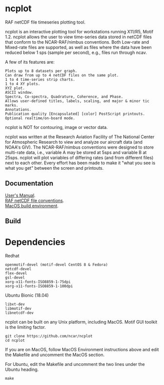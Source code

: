 # ncplot
RAF netCDF file timeseries plotting tool.

ncplot is an interactive plotting tool for workstations running X11/R5, Motif 1.2. ncplot allows the user to view time-series data stored in netCDF files that conform to the NCAR-RAF/nimbus conventions. Both Low-rate and Mixed-rate files are supported, as well as files where the data have been reduced below 1 sps (sample per second), e.g., files run through ncav.

A few of its features are:

    Plots up to 8 datasets per graph.
    Can draw from up to 4 netCDF files on the same plot.
    1 to 4 time-series strip charts.
    1 to 4 XY plots.
    XYZ plot.
    ASCII window.
    Spectra, Co-spectra, Quadrature, Coherence, and Phase.
    Allows user-defined titles, labels, scaling, and major & minor tic marks.
    Annotations.
    Publication quality [Encapsulated] [color] PostScript printouts.
    Optional realtime/on-board mode. 

ncplot is NOT for contouring, image or vector data.

ncplot was written at the Research Aviation Facility of The National Center for Atmospheric Research to view and analyze our aircraft data (and NOAA's GIV). The NCAR-RAF/nimbus conventions were designed to store multi-rate data, i.e., variable A may be stored at 5sps and variable B at 25sps. ncplot will plot variables of differing rates (and from different files) next to each other. Every effort has been made to make it "what you see is what you get" between the screen and printouts.

## Documentation

[User's Manual](https://www.eol.ucar.edu/raf/Software/ncplot.html).\
[RAF netCDF file conventions](https://www.eol.ucar.edu/raf/Software/netCDF.html).\
[MacOS build environment](https://github.com/ncar/aircraft_oap/wiki/MacOS-Build-Environment).

## Build

# Dependencies

Redhat
```
openmotif-devel (motif-devel CentOS 8 & Fedora)
netcdf-devel
flex-devel
gsl-devel
xorg-x11-fonts-ISO8859-1-75dpi
xorg-x11-fonts-ISO8859-1-100dpi
```

Ubuntu Bionic (18.04)
```
libxt-dev
libmotif-dev
libnetcdf-dev
```

ncplot can be built on any Unix platform, including MacOS.  Motif GUI toolkit is the limiting factor.

```
git clone https://github.com/ncar/ncplot
cd ncplot
```
    
If you are on MacOS, follow MacOS Environment instructions above and edit the Makefile and uncomment the MacOS section.

For Ubuntu, edit the Makefile and uncomment the two lines under the Ubuntu heading.
```
make
```

